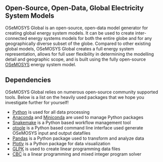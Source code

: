## Open-Source, Open-Data, Global Electricity System Models

OSeMOSYS Global is an open-source, open-data model generator for creating
global energy system models. It can be used to create inter-connected energy
systems models for both the entire globe and for any geographically diverse
subset of the globe. Compared to other existing global models, OSeMOSYS Global
creates a full energy system representation, allows for full user flexibility
in determining the modelling detail and geographic scope, and is built using
the fully open-source [OSeMOSYS](https://osemosys.readthedocs.io/en/latest/)
energy system model.

## Dependencies

OSeMOSYS Global relies on numerous open-source community supported tools.
Below is a list on the heavily used packages that we hope you investigate
further for yourself!

- [Python](https://www.python.org/downloads/) is used for all data processing
- [Anaconda](https://docs.conda.io/projects/conda/en/latest/) and
[Miniconda](https://docs.conda.io/en/latest/miniconda.html) are used to manage
Python packages
- [Snakemake](https://snakemake.readthedocs.io/en/stable/) is a Python based
workflow management tool
- [otoole](https://github.com/OSeMOSYS/otoole) is a Python based command line
interface used generate OSeMOSYS input and output datafiles
- [Pandas](https://pandas.pydata.org/) is a Python package used to transform
and analyze data
- [Plotly](https://plotly.com/) is a Python package for data visualization
- [GLPK](https://www.gnu.org/software/glpk/) is used to create linear programming
data files
- [CBC](https://github.com/coin-or/Cbc) is a linear programming and mixed integer
program solver
